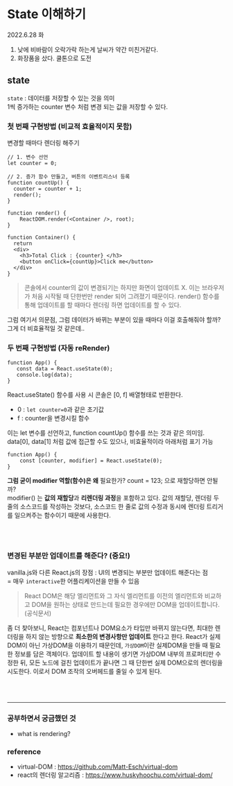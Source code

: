 # State 이해하기

2022.6.28 화
1. 낮에 비바람이 오락가락 하는게 날씨가 약간 미친거같다.
2. 화장품을 샀다. 쿨톤으로 도전


## state
`state` : 데이터를 저장할 수 있는 것을 의미
<br>1씩 증가하는 counter 변수 처럼 변경 되는 값을 저장할 수 있다.


### 첫 번째 구현방법 (비교적 효율적이지 못함)
변경할 때마다 렌더링 해주기
```
// 1. 변수 선언
let counter = 0;

// 2. 증가 함수 만들고, 버튼의 이벤트리스너 등록
function countUp() {
  counter = counter + 1;
  render();
}

function render() {
    ReactDOM.render(<Container />, root);
}

function Container() {
  return 
  <div>
    <h3>Total Click : {counter} </h3>
    <button onClick={countUp}>Click me</button>
  </div>
}

```

> 콘솔에서 counter의 값이 변경되기는 하지만 화면이 업데이트 X. 이는 브라우저가 처음 시작될 때 단한번만 render 되어 그려졌기 때문이다. render() 함수를 통해 업데이트를 할 때마다 렌더링 하면 업데이트를 할 수 있다.

그럼 여기서 의문점, 그럼 데이터가 바뀌는 부분이 있을 때마다 이걸 호출해줘야 할까? 그게 더 비효율적일 것 같은데..


### 두 번째 구현방법 (자동 reRender) 
```
function App() {
   const data = React.useState(0);
   console.log(data); 
}
```
React.useState() 함수를 사용 시 콘솔은 [0, f] 배열형태로 반환한다.
- 0 : `let counter=0`과 같은 초기값
- f : counter을 변경시킬 함수

이는 let 변수를 선언하고, function countUp() 함수를 쓰는 것과 같은 의미임.
data[0], data[1] 처럼 값에 접근할 수도 있으나, 비효율적이라 아래처럼 표기 가능

```
function App() {
    const [counter, modifier] = React.useState(0);
}
```

**그럼 굳이 modifier 역할(함수)은 왜** 필요한가? count = 123; 으로 재할당하면 안될까?
<br> modifier() 는 **값의 재할당**과 **리렌더링 과정**을 포함하고 있다. 값의 재할당, 렌더링 두 줄의 소스코드를 작성하는 것보다, 소스코드 한 줄로 값의 수정과 동시에 렌더링 트리거를 일으켜주는 함수이기 때문에 사용한다.




<br><br>

### 변경된 부분만 업데이트를 해준다? (중요!)
vanilla.js와 다른 React.js의 장점 : UI의 변경되는 부분만 업데이트 해준다는 점
<br>= 매우 `interactive`한 어플리케이션을 만들 수 있음

>React DOM은 해당 엘리먼트와 그 자식 엘리먼트를 이전의 엘리먼트와 비교하고 DOM을 원하는 상태로 만드는데 필요한 경우에만 DOM을 업데이트합니다. (공식문서)

좀 더 찾아보니, React는 컴포넌트나 DOM요소가 타입만 바뀌지 않는다면, 최대한 렌더링을 하지 않는 방향으로 **최소한의 변경사항만 업데이트** 한다고 한다.
React가 실제 DOM이 아닌 가상DOM을 이용하기 때문인데, `가상DOM`이란 실제DOM을 만들 때 필요한 정보를 담은 객체이다.
업데이트 할 내용이 생기면 가상DOM 내부의 프로퍼티만 수정한 뒤, 모든 노드에 걸친 업데이트가 끝나면 그 때 단한번 실제 DOM으로의 렌더링을 시도한다. 이로서 DOM 조작의 오버헤드를 줄일 수 있게 된다.

<br><br>

---


### 공부하면서 궁금했던 것
- what is rendering?


### reference
- virtual-DOM : https://github.com/Matt-Esch/virtual-dom
- react의 렌더링 알고리즘 : https://www.huskyhoochu.com/virtual-dom/